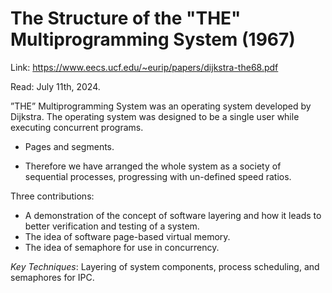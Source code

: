 # The Structure of the "THE" Multiprogramming System (1967)

Link: https://www.eecs.ucf.edu/~eurip/papers/dijkstra-the68.pdf

Read: July 11th, 2024.

”THE” Multiprogramming System was an operating system developed by Dijkstra. The operating system was designed to be a single user while executing concurrent programs. 

* Pages and segments.

* Therefore we have arranged the whole system as a society of sequential processes, progressing with un-defined speed ratios.

Three contributions:
* A demonstration of the concept of software layering and how it leads to better verification and testing of a system.
* The idea of software page-based virtual memory.
* The idea of semaphore for use in concurrency.


_Key Techniques_: Layering of system components, process scheduling, and semaphores for IPC.
